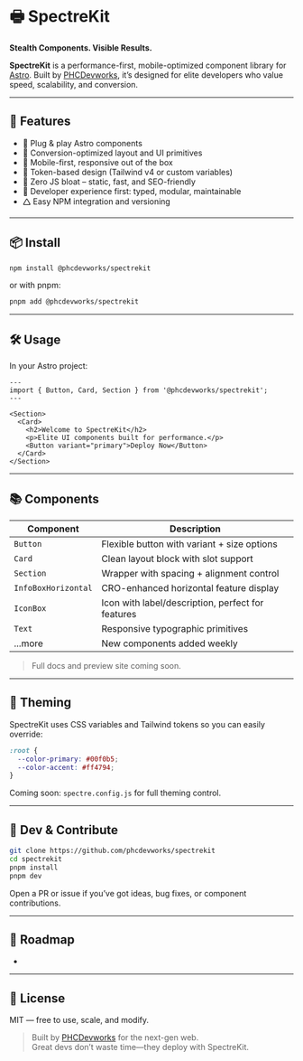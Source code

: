 # 🖶️ SpectreKit

**Stealth Components. Visible Results.**

**SpectreKit** is a performance-first, mobile-optimized component library for [Astro](https://astro.build). Built by [PHCDevworks](https://phcdevworks.com), it’s designed for elite developers who value speed, scalability, and conversion.

---

## 🚀 Features

- 🧹 Plug & play Astro components
- 🎯 Conversion-optimized layout and UI primitives
- 📱 Mobile-first, responsive out of the box
- 🎨 Token-based design (Tailwind v4 or custom variables)
- 🩶 Zero JS bloat – static, fast, and SEO-friendly
- 🔧 Developer experience first: typed, modular, maintainable
- 🛆 Easy NPM integration and versioning

---

## 📦 Install

```bash
npm install @phcdevworks/spectrekit
```

or with pnpm:

```bash
pnpm add @phcdevworks/spectrekit
```

---

## 🛠 Usage

In your Astro project:

```astro
---
import { Button, Card, Section } from '@phcdevworks/spectrekit';
---

<Section>
  <Card>
    <h2>Welcome to SpectreKit</h2>
    <p>Elite UI components built for performance.</p>
    <Button variant="primary">Deploy Now</Button>
  </Card>
</Section>
```

---

## 📚 Components

| Component           | Description                                       |
| ------------------- | ------------------------------------------------- |
| `Button`            | Flexible button with variant + size options       |
| `Card`              | Clean layout block with slot support              |
| `Section`           | Wrapper with spacing + alignment control          |
| `InfoBoxHorizontal` | CRO-enhanced horizontal feature display           |
| `IconBox`           | Icon with label/description, perfect for features |
| `Text`              | Responsive typographic primitives                 |
| ...more             | New components added weekly                       |

> Full docs and preview site coming soon.

---

## 🎨 Theming

SpectreKit uses CSS variables and Tailwind tokens so you can easily override:

```css
:root {
  --color-primary: #00f0b5;
  --color-accent: #ff4794;
}
```

Coming soon: `spectre.config.js` for full theming control.

---

## 🥪 Dev & Contribute

```bash
git clone https://github.com/phcdevworks/spectrekit
cd spectrekit
pnpm install
pnpm dev
```

Open a PR or issue if you’ve got ideas, bug fixes, or component contributions.

---

## 🧪 Roadmap

-

---

## 🧂 License

MIT — free to use, scale, and modify.

> Built by [PHCDevworks](https://phcdevworks.com) for the next-gen web.\
> Great devs don’t waste time—they deploy with SpectreKit.

